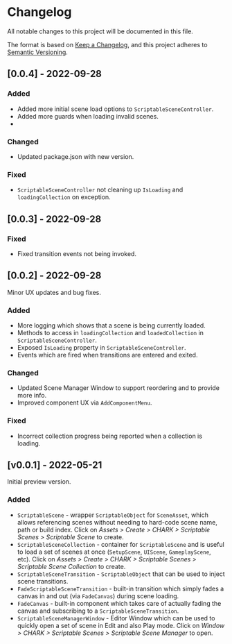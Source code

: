 ﻿# Changelog

All notable changes to this project will be documented in this file.

The format is based on [Keep a Changelog](https://keepachangelog.com/en/1.0.0/), and this project adheres to [Semantic Versioning](https://semver.org/spec/v2.0.0.html).

## [0.0.4] - 2022-09-28

### Added
- Added more initial scene load options to `ScriptableSceneController`.
- Added more guards when loading invalid scenes.
- 
### Changed
- Updated package.json with new version.

### Fixed
- `ScriptableSceneController` not cleaning up `IsLoading` and `loadingCollection` on exception.

## [0.0.3] - 2022-09-28

### Fixed
- Fixed transition events not being invoked.

## [0.0.2] - 2022-09-28
Minor UX updates and bug fixes.

### Added
- More logging which shows that a scene is being currently loaded.
- Methods to access in `loadingCollection` and `loadedCollection` in `ScriptableSceneController`.
- Exposed `IsLoading` property in `ScriptableSceneController`.
- Events which are fired when transitions are entered and exited.

### Changed
- Updated Scene Manager Window to support reordering and to provide more info.
- Improved component UX via `AddComponentMenu`.

### Fixed
- Incorrect collection progress being reported when a collection is loading.

## [v0.0.1] - 2022-05-21
Initial preview version.

### Added
- `ScriptableScene` - wrapper `ScriptableObject` for `SceneAsset`, which allows referencing scenes without needing to hard-code scene name, path or build index. Click on _Assets > Create > CHARK > Scriptable Scenes > Scriptable Scene_ to create.
- `ScriptableSceneCollection` - container for `ScriptableScene` and is useful to load a set of scenes at once (`SetupScene`, `UIScene`, `GameplayScene`, etc). Click on _Assets > Create > CHARK > Scriptable Scenes > Scriptable Scene Collection_ to create.
- `ScriptableSceneTransition` - `ScriptableObject` that can be used to inject scene transitions.
- `FadeScriptableSceneTransition` - built-in transition which simply fades a canvas in and out (via `FadeCanvas`) during scene loading.
- `FadeCanvas` - built-in component which takes care of actually fading the canvas and subscribing to a `ScriptableSceneTransition`.
- `ScriptableSceneManagerWindow` - Editor Window which can be used to quickly open a set of scene in Edit and also Play mode. Click on _Window > CHARK > Scriptable Scenes > Scriptable Scene Manager_ to open.
